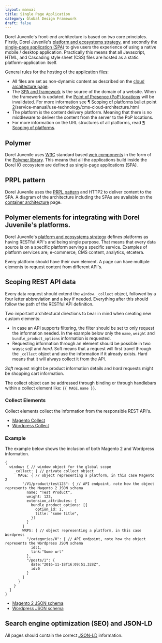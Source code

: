 ```yaml
---
layout: manual
title: Single Page Application
category: Global Design Framework
draft: false
---
```


Dorel Juvenile's front-end architecture is based on two core principles. Firstly, Dorel Juvenile's [platform and ecosystems strategy](/service-manual/vision/platforms-and-ecosystems.html), and secondly the [single-page application (SPA)](https://en.wikipedia.org/wiki/Single-page_application) to give users the experience of using a native mobile / desktop application. Practically this means that all Javascript, HTML, and Cascading style sheet (CSS) files are hosted as a static platform-application itself.

General rules for the hosting of the application files:

- All files are set as non-dynamic content as described on the [cloud architecture page](/service-manual/use-technology/cms-cloud-architecture.html).
- The [SPA and framework](/service-manual/global-design-framework/atomic-design.html) is the source of the domain of a website. When the framework is updated, the [Point of Presence (PoP) locations](https://peering.google.com/#/infrastructure) will be invalidated. For more information see [&para; Scoping of platforms bullet point 2](/service-manual/use-technology/cms-cloud-architecture.html)/service-manual/use-technology/cms-cloud-architecture.html
- The platform is the content delivery platform. Meaning that there is no middleware to deliver the content from the server to the PoP locations.
- For more information on the URL structures of all platforms, read [&para; Scoping of platforms](/service-manual/use-technology/cms-cloud-architecture.html).

## Polymer

Dorel Juvenile uses [W3C](https://w3.org) standard based [web components](https://en.wikipedia.org/wiki/Web_Components) in the form of the [Polymer library](https://www.polymer-project.org/). This means that all the applications build inside the Dorel IO ecosystem are defined as single-page applications (SPA).

## PRPL pattern

Dorel Juvenile uses the [PRPL pattern](https://www.polymer-project.org/1.0/toolbox/server#prpl-pattern) and HTTP2 to deliver content to the SPA. A diagram of the architecture including the SPAs are available on the [container architecture](/service-manual/use-technology/container-architecture.html) page.

## Polymer elements for integrating with Dorel Juvenile's platforms. 

Dorel Juvenile's [platform and ecosystems strategy](/service-manual/use-technology/container-architecture.html) defines platforms as having RESTful API's and being single purpose. That means that every data source is on a specific platform serving a specific service. Examples of platform services are; e-commerce, CMS content, analytics, etcetera.

Every platform should have their own element. A page can have multiple elements to request content from different API's.

## Scoping REST API data

Every data request should extend the `window._collect` object, followed by a four letter abbreviation and a key if needed. Everything after this should follow the path of the RESTful API definition.

Two important architectural directions to bear in mind when creating new custom elements:

- In case an API supports filtering, the filter should be set to only request the information needed. In the example below only the `name`, `weight` and `bundle_product_options` information is requested.
- Requesting information through an element should be possible in two ways; *soft* and *hard*. Soft means that a request will first travel through the `_collect` object and use the information if it already exists. Hard means that it will always collect it from the API.

_Soft_ request might be product information details and _hard_ requests might be shopping cart information.

The collect object can be addressed through binding or through handlebars within a collect element like: `{{ MAGE.name }}`.

### Collect Elements

Collect elements collect the information from the responsible REST API's.

- [Magento Collect](https://github.com/dorel/magento-collect)
- [Wordpress Collect](https://github.com/dorel/wordpress-collect)

### Example

The example below shows the inclusion of both Magento 2 and Wordpress information.

```
{
  window: { // window object for the global scope
    _collect: { // private collect object
      MAGE: { // object representing a platform, in this case Magento 2
        "/V1/product/test123": { // API endpoint, note how the object represents the Magento 2 JSON schema
          name: "Test Product",
          weight: 123,
          extension_attributes: {
            bundle_product_options: [{
              option_id: 1,
              title: "some title",
            }]
          }
        }
        WRPS: { // object representing a platform, in this case Wordpress
          "/categories/0": { // API endpoint, note how the object represents the Wordpress JSON schema
            id:1,
            link:"Some url"
          },
          "/posts/1": {
            date:"2016-11-18T16:09:51.328Z",
            id:0
          }
        }
      }
    }
  }
}
```

- [Magento 2 JSON schema](http://devdocs.magento.com/swagger/)
- [Wordpress JSON schema](https://app.swaggerhub.com/api/starfishmod/Wordpress/0.1.0)

## Search engine optimization (SEO) and JSON-LD

All pages should contain the correct [JSON-LD](http://json-ld.org/) information.